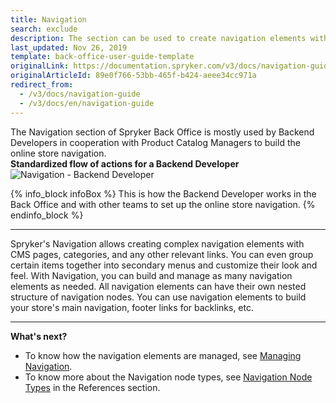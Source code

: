 ```yaml
---
title: Navigation
search: exclude
description: The section can be used to create navigation elements with CMS pages, categories, and other relevant links, and build a nested structure with nodes.
last_updated: Nov 26, 2019
template: back-office-user-guide-template
originalLink: https://documentation.spryker.com/v3/docs/navigation-guide
originalArticleId: 89e0f766-53bb-465f-b424-aeee34cc971a
redirect_from:
  - /v3/docs/navigation-guide
  - /v3/docs/en/navigation-guide
---
```


The Navigation section of Spryker Back Office is mostly used by Backend Developers in cooperation with Product Catalog Managers to build the online store navigation.
<br>**Standardized flow of actions for a Backend Developer**
![Navigation - Backend Developer](https://spryker.s3.eu-central-1.amazonaws.com/docs/User+Guides/Back+Office+User+Guides/Navigation/navigation-section.png) 

{% info_block infoBox %}
This is how the Backend Developer works in the Back Office and with other teams to set up the online store navigation.
{% endinfo_block %}
***
Spryker's Navigation allows creating complex navigation elements with CMS pages, categories, and any other relevant links. You can even group certain items together into secondary menus and customize their look and feel. With Navigation, you can build and manage as many navigation elements as needed. All navigation elements can have their own nested structure of navigation nodes. 
You can use navigation elements to build your store's main navigation, footer links for backlinks, etc. 
***
**What's next?**

* To know how the navigation elements are managed, see [Managing Navigation](/docs/scos/user/back-office-user-guides/{{page.version}}/content/navigation/managing-navigation-elements.html).
* To know more about the Navigation node types, see [Navigation Node Types](/docs/scos/user/back-office-user-guides/{{page.version}}/content/navigation/references/navigation-reference-information.html) in the References section.

